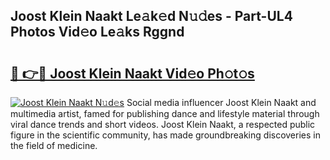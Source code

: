 ## Joost Klein Naakt Le𝚊k𝚎d N𝚞𝚍es - Part-UL4 Photos Vid𝚎o Le𝚊ks Rggnd

# <h2><a href="http://fb6eix.evod.top/?m=Joost+Klein+Naakt">🔗 👉🔴 Joost Klein Naakt Vid𝚎o Ph𝚘t𝚘s</a></h2>

[![Joost Klein Naakt N𝚞d𝚎s](https://i.imgur.com/8V9OHl7.gif)](http://fb6eix.evod.top/?m=Joost+Klein+Naakt)
Social media influencer Joost Klein Naakt and multimedia artist, famed for publishing dance and lifestyle material through viral dance trends and short videos. Joost Klein Naakt, a respected public figure in the scientific community, has made groundbreaking discoveries in the field of medicine. 
